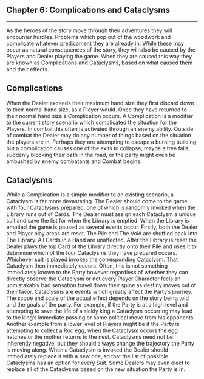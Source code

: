 ## Chapter 6: Complications and Cataclysms
--- 

As the heroes of the story move through their adventures they will encounter hurdles. Problems which pop out of the woodwork and complicate whatever predicament they are already in. While these may occur as natural consequences of the story, they will also be caused by the Players and Dealer playing the game. When they are caused this way they are known as Complications and Cataclysms, based on what caused them and their effects.

## Complications
When the Dealer exceeds their maximum hand size they first discard down to their normal hand size, as a Player would. Once they have returned to their normal hand size a Complication occurs. A Complication is a modifier to the current story scenario which complicated the situation for the Players. In combat this often is activated through an enemy ability. Outside of combat the Dealer may do any number of things based on the situation the players are in. Perhaps they are attempting to escape a burning building but a complication causes one of the exits to collapse, maybe a tree falls, suddenly blocking their path in the road, or the party might even be ambushed by enemy combatants and Combat begins.



## Cataclysms
While a Complication is a simple modifier to an existing scenario, a Cataclysm is far more devastating. The Dealer should come to the game with four Cataclysms prepared, one of which is randomly invoked when the Library runs out of Cards. The Dealer must assign each Cataclysm a unique suit and save the list for when the Library is emptied.
When the Library is emptied the game is paused as several events occur. Firstly, both the Dealer and Player play areas are reset. The Pile and The Void are shuffled back into The Library. All Cards in a Hand are unaffected. After the Library is reset the Dealer plays the top Card of the Library directly onto their Pile and uses it to determine which of the four Cataclysms they have prepared occurs. Whichever suit is played invokes the corresponding Cataclysm. That Cataclysm then immediately occurs. Often, this is not something immediately known to the Party however regardless of whether they can directly observe the Cataclysm or not every Player Character feels an unmistakably bad sensation travel down their spine as destiny moves out of their favor.
Cataclysms are events which greatly affect the Party’s journey. The scope and scale of the actual effect depends on the story being told and the goals of the party. For example, if the Party is at a high level and attempting to save the life of a sickly king a Cataclysm occurring may lead to the king’s immediate passing or some political move from his opponents.  Another example from a lower level of Players might be if the Party is attempting to collect a Roc egg, when the Cataclysm occurs the egg hatches or the mother returns to the nest.
Cataclysms need not be inherently negative, but they should always change the trajectory the Party is moving along. When a Cataclysm is invoked the Dealer should immediately replace it with a new one, so that the list of possible Cataclysms has an option for every Suit. Some Dealers may even elect to replace all of the Cataclysms based on the new situation the Party is in.
